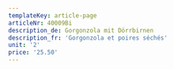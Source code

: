 ```yaml
---
templateKey: article-page
articleNr: 40009Bi
description_de: Gorgonzola mit Dörrbirnen
description_fr: 'Gorgonzola et poires séchés'
unit: '2'
price: '25.50'
---
```


